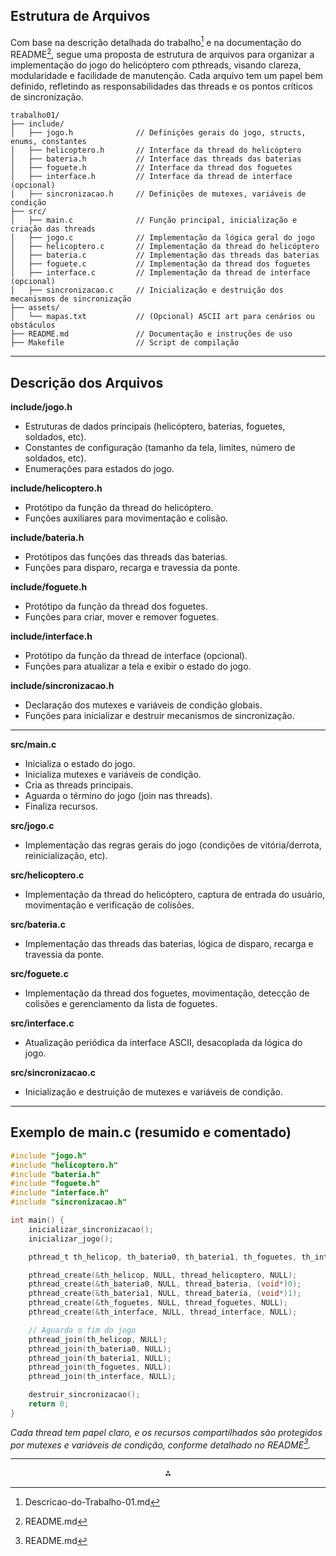
## Estrutura de Arquivos

Com base na descrição detalhada do trabalho[^2] e na documentação do README[^1], segue uma proposta de estrutura de arquivos para organizar a implementação do jogo do helicóptero com pthreads, visando clareza, modularidade e facilidade de manutenção. Cada arquivo tem um papel bem definido, refletindo as responsabilidades das threads e os pontos críticos de sincronização.

```
trabalho01/
├── include/
│   ├── jogo.h              // Definições gerais do jogo, structs, enums, constantes
│   ├── helicoptero.h       // Interface da thread do helicóptero
│   ├── bateria.h           // Interface das threads das baterias
│   ├── foguete.h           // Interface da thread dos foguetes
│   ├── interface.h         // Interface da thread de interface (opcional)
│   ├── sincronizacao.h     // Definições de mutexes, variáveis de condição
├── src/
│   ├── main.c              // Função principal, inicialização e criação das threads
│   ├── jogo.c              // Implementação da lógica geral do jogo
│   ├── helicoptero.c       // Implementação da thread do helicóptero
│   ├── bateria.c           // Implementação das threads das baterias
│   ├── foguete.c           // Implementação da thread dos foguetes
│   ├── interface.c         // Implementação da thread de interface (opcional)
│   ├── sincronizacao.c     // Inicialização e destruição dos mecanismos de sincronização
├── assets/
│   └── mapas.txt           // (Opcional) ASCII art para cenários ou obstáculos
├── README.md               // Documentação e instruções de uso
├── Makefile                // Script de compilação
```


---

## Descrição dos Arquivos

**include/jogo.h**

- Estruturas de dados principais (helicóptero, baterias, foguetes, soldados, etc).
- Constantes de configuração (tamanho da tela, limites, número de soldados, etc).
- Enumerações para estados do jogo.

**include/helicoptero.h**

- Protótipo da função da thread do helicóptero.
- Funções auxiliares para movimentação e colisão.

**include/bateria.h**

- Protótipos das funções das threads das baterias.
- Funções para disparo, recarga e travessia da ponte.

**include/foguete.h**

- Protótipo da função da thread dos foguetes.
- Funções para criar, mover e remover foguetes.

**include/interface.h**

- Protótipo da função da thread de interface (opcional).
- Funções para atualizar a tela e exibir o estado do jogo.

**include/sincronizacao.h**

- Declaração dos mutexes e variáveis de condição globais.
- Funções para inicializar e destruir mecanismos de sincronização.

---

**src/main.c**

- Inicializa o estado do jogo.
- Inicializa mutexes e variáveis de condição.
- Cria as threads principais.
- Aguarda o término do jogo (join nas threads).
- Finaliza recursos.

**src/jogo.c**

- Implementação das regras gerais do jogo (condições de vitória/derrota, reinicialização, etc).

**src/helicoptero.c**

- Implementação da thread do helicóptero, captura de entrada do usuário, movimentação e verificação de colisões.

**src/bateria.c**

- Implementação das threads das baterias, lógica de disparo, recarga e travessia da ponte.

**src/foguete.c**

- Implementação da thread dos foguetes, movimentação, detecção de colisões e gerenciamento da lista de foguetes.

**src/interface.c**

- Atualização periódica da interface ASCII, desacoplada da lógica do jogo.

**src/sincronizacao.c**

- Inicialização e destruição de mutexes e variáveis de condição.

---

## Exemplo de main.c (resumido e comentado)

```c
#include "jogo.h"
#include "helicoptero.h"
#include "bateria.h"
#include "foguete.h"
#include "interface.h"
#include "sincronizacao.h"

int main() {
    inicializar_sincronizacao();
    inicializar_jogo();

    pthread_t th_helicop, th_bateria0, th_bateria1, th_foguetes, th_interface;

    pthread_create(&th_helicop, NULL, thread_helicoptero, NULL);
    pthread_create(&th_bateria0, NULL, thread_bateria, (void*)0);
    pthread_create(&th_bateria1, NULL, thread_bateria, (void*)1);
    pthread_create(&th_foguetes, NULL, thread_foguetes, NULL);
    pthread_create(&th_interface, NULL, thread_interface, NULL);

    // Aguarda o fim do jogo
    pthread_join(th_helicop, NULL);
    pthread_join(th_bateria0, NULL);
    pthread_join(th_bateria1, NULL);
    pthread_join(th_foguetes, NULL);
    pthread_join(th_interface, NULL);

    destruir_sincronizacao();
    return 0;
}
```

*Cada thread tem papel claro, e os recursos compartilhados são protegidos por mutexes e variáveis de condição, conforme detalhado no README[^1].*

---

<div style="text-align: center">⁂</div>

[^1]: README.md

[^2]: Descricao-do-Trabalho-01.md

